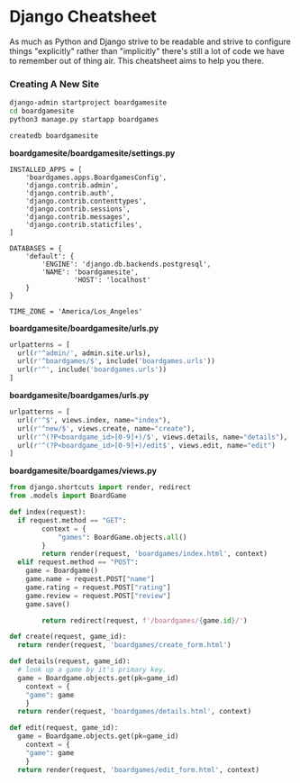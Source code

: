 # Django Cheatsheet
As much as Python and Django strive to be readable and strive to configure
things "explicitly" rather than "implicitly" there's still a lot of code
we have to remember out of thing air. This cheatsheet aims to help you there.

### Creating A New Site
```bash
django-admin startproject boardgamesite
cd boardgamesite
python3 manage.py startapp boardgames

createdb boardgamesite
```

**boardgamesite/boardgamesite/settings.py**
```
INSTALLED_APPS = [
    'boardgames.apps.BoardgamesConfig',
    'django.contrib.admin',
    'django.contrib.auth',
    'django.contrib.contenttypes',
    'django.contrib.sessions',
    'django.contrib.messages',
    'django.contrib.staticfiles',
]

DATABASES = {
    'default': {
        'ENGINE': 'django.db.backends.postgresql',
        'NAME': 'boardgamesite',
				'HOST': 'localhost'
    }
}

TIME_ZONE = 'America/Los_Angeles'
```

**boardgamesite/boardgamesite/urls.py**
```python
urlpatterns = [
  url(r'^admin/', admin.site.urls),
  url(r'^boardgames/$', include('boardgames.urls'))
  url(r'^', include('boardgames.urls'))
]
```

**boardgamesite/boardgames/urls.py**
```python
urlpatterns = [
  url(r'^$', views.index, name="index"),
  url(r'^new/$', views.create, name="create"),
  url(r'^(?P<boardgame_id>[0-9]+)/$', views.details, name="details"),
  url(r'^(?P<boardgame_id>[0-9]+)/edit$', views.edit, name="edit")
]
```

**boardgamesite/boardgames/views.py**
```python
from django.shortcuts import render, redirect
from .models import BoardGame

def index(request):
  if request.method == "GET":
		context = {
			"games": BoardGame.objects.all()
		}
		return render(request, 'boardgames/index.html', context)
  elif request.method == "POST":
    game = Boardgame()
    game.name = request.POST["name"]
    game.rating = request.POST["rating"]
    game.review = request.POST["review"]
    game.save()

		return redirect(request, f'/boardgames/{game.id}/')

def create(request, game_id):
  return render(request, 'boardgames/create_form.html')

def details(request, game_id):
  # look up a game by it's primary key.
  game = Boardgame.objects.get(pk=game_id)
	context = {
    "game": game
	}
  return render(request, 'boardgames/details.html', context)

def edit(request, game_id):
  game = Boardgame.objects.get(pk=game_id)
	context = {
    "game": game
	}
  return render(request, 'boardgames/edit_form.html', context)
```
